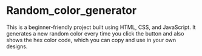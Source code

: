 # Random_color_generator
This is a beginner-friendly project built using HTML, CSS, and JavaScript. It generates a new random color every time you click the button and also shows the hex color code, which you can copy and use in your own designs.

